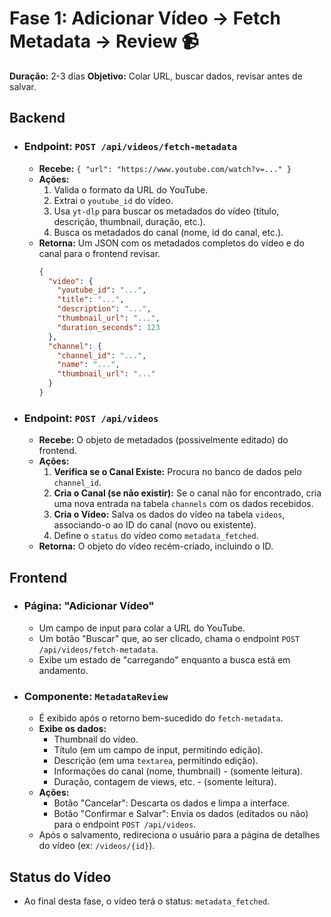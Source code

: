 # Fase 1: Adicionar Vídeo → Fetch Metadata → Review 📹

**Duração:** 2-3 dias
**Objetivo:** Colar URL, buscar dados, revisar antes de salvar.

## Backend

- ### Endpoint: `POST /api/videos/fetch-metadata`
  - **Recebe:** `{ "url": "https://www.youtube.com/watch?v=..." }`
  - **Ações:**
    1. Valida o formato da URL do YouTube.
    2. Extrai o `youtube_id` do vídeo.
    3. Usa `yt-dlp` para buscar os metadados do vídeo (título, descrição, thumbnail, duração, etc.).
    4. Busca os metadados do canal (nome, id do canal, etc.).
  - **Retorna:** Um JSON com os metadados completos do vídeo e do canal para o frontend revisar.
    ```json
    {
      "video": {
        "youtube_id": "...",
        "title": "...",
        "description": "...",
        "thumbnail_url": "...",
        "duration_seconds": 123
      },
      "channel": {
        "channel_id": "...",
        "name": "...",
        "thumbnail_url": "..."
      }
    }
    ```

- ### Endpoint: `POST /api/videos`
  - **Recebe:** O objeto de metadados (possivelmente editado) do frontend.
  - **Ações:**
    1. **Verifica se o Canal Existe:** Procura no banco de dados pelo `channel_id`.
    2. **Cria o Canal (se não existir):** Se o canal não for encontrado, cria uma nova entrada na tabela `channels` com os dados recebidos.
    3. **Cria o Vídeo:** Salva os dados do vídeo na tabela `videos`, associando-o ao ID do canal (novo ou existente).
    4. Define o `status` do vídeo como `metadata_fetched`.
  - **Retorna:** O objeto do vídeo recém-criado, incluindo o ID.

## Frontend

- ### Página: "Adicionar Vídeo"
  - Um campo de input para colar a URL do YouTube.
  - Um botão "Buscar" que, ao ser clicado, chama o endpoint `POST /api/videos/fetch-metadata`.
  - Exibe um estado de "carregando" enquanto a busca está em andamento.

- ### Componente: `MetadataReview`
  - É exibido após o retorno bem-sucedido do `fetch-metadata`.
  - **Exibe os dados:**
    - Thumbnail do vídeo.
    - Título (em um campo de input, permitindo edição).
    - Descrição (em uma `textarea`, permitindo edição).
    - Informações do canal (nome, thumbnail) - (somente leitura).
    - Duração, contagem de views, etc. - (somente leitura).
  - **Ações:**
    - Botão "Cancelar": Descarta os dados e limpa a interface.
    - Botão "Confirmar e Salvar": Envia os dados (editados ou não) para o endpoint `POST /api/videos`.
  - Após o salvamento, redireciona o usuário para a página de detalhes do vídeo (ex: `/videos/{id}`).

## Status do Vídeo

- Ao final desta fase, o vídeo terá o status: `metadata_fetched`.
